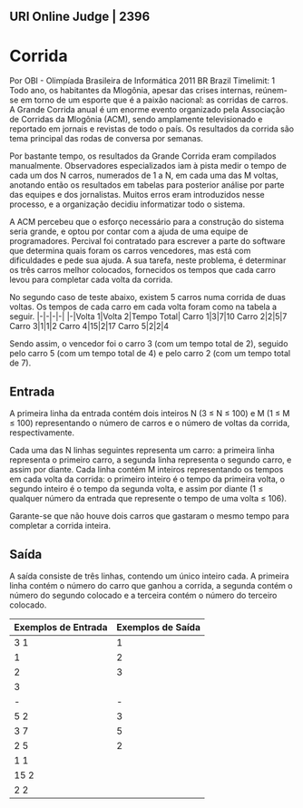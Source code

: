 ## URI Online Judge | 2396
# Corrida
Por OBI - Olimpíada Brasileira de Informática 2011 BR Brazil
Timelimit: 1
Todo ano, os habitantes da Mlogônia, apesar das crises internas, reúnem-se em torno de um esporte que é a paixão nacional: as corridas de carros. A Grande Corrida anual é um enorme evento organizado pela Associação de Corridas da Mlogônia (ACM), sendo amplamente televisionado e reportado em jornais e revistas de todo o país. Os resultados da corrida são tema principal das rodas de conversa por semanas.

Por bastante tempo, os resultados da Grande Corrida eram compilados manualmente. Observadores especializados iam à pista medir o tempo de cada um dos N carros, numerados de 1 a N, em cada uma das M voltas, anotando então os resultados em tabelas para posterior análise por parte das equipes e dos jornalistas. Muitos erros eram introduzidos nesse processo, e a organização decidiu informatizar todo o sistema.

A ACM percebeu que o esforço necessário para a construção do sistema seria grande, e optou por contar com a ajuda de uma equipe de programadores. Percival foi contratado para escrever a parte do software que determina quais foram os carros vencedores, mas está com dificuldades e pede sua ajuda. A sua tarefa, neste problema, é determinar os três carros melhor colocados, fornecidos os tempos que cada carro levou para completar cada volta da corrida.

No segundo caso de teste abaixo, existem 5 carros numa corrida de duas voltas. Os tempos de cada carro em cada volta foram como na tabela a seguir.
|-|-|-|-|
|-|Volta 1|Volta 2|Tempo Total|
Carro 1|3|7|10
Carro 2|2|5|7
Carro 3|1|1|2
Carro 4|15|2|17
Carro 5|2|2|4


Sendo assim, o vencedor foi o carro 3 (com um tempo total de 2), seguido pelo carro 5 (com um tempo total de 4) e pelo carro 2 (com um tempo total de 7).

## Entrada

A primeira linha da entrada contém dois inteiros N (3 ≤ N ≤ 100) e M (1 ≤ M ≤ 100​) representando o número de carros e o número de voltas da corrida, respectivamente.

Cada uma das N linhas seguintes representa um carro: a primeira linha representa o primeiro carro, a segunda linha representa o segundo carro, e assim por diante. Cada linha contém M inteiros representando os tempos em cada volta da corrida: o primeiro inteiro é o tempo da primeira volta, o segundo inteiro é o tempo da segunda volta, e assim por diante (1 ≤ qualquer número da entrada que represente o tempo de uma volta ≤ 106).

Garante-se que não houve dois carros que gastaram o mesmo tempo para completar a corrida inteira.

## Saída

A saída consiste de três linhas, contendo um único inteiro cada. A primeira linha contém o número do carro que ganhou a corrida, a segunda contém o número do segundo colocado e a terceira contém o número do terceiro colocado.

Exemplos de Entrada|	Exemplos de Saída
|-|-|
3 1|1
1|2
2|3
3|
|-|-|
5 2|3
3 7|5
2 5|2
1 1|
15 2|
2 2|


